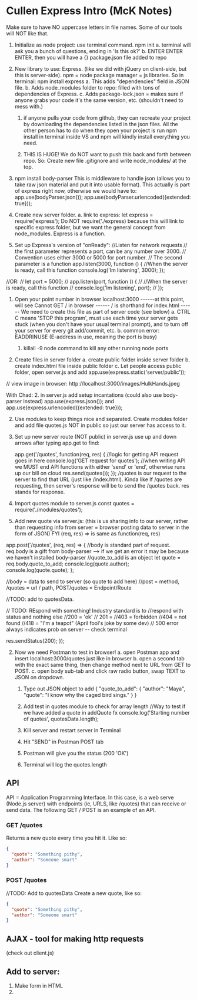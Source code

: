 # Cullen Express Intro (McK Notes)

Make sure to have NO uppercase letters in file names. Some of our tools will NOT like that.

1. Initialize as node project: use terminal command. npm init
   a. terminal will ask you a bunch of questions, ending in 'Is this ok?'
   b. ENTER ENTER ENTER, then you will have a {} package.json file added to repo

1. New library to use: Express. (like we did with jQuery on client-side, but this is server-side). npm = node package manager = js libraries. So in terminal: npm install express
   a. This adds "dependencies" field in JSON file.
   b. Adds node_modules folder to repo: filled with tons of dependencies of Express.
   c. Adds package-lock.json = makes sure if anyone grabs your code it's the same version, etc. (shouldn't need to mess with.)

   1. if anyone pulls your code from github, they can recreate your project by downloading the dependencies listed in the json files. All the other person has to do when they open your project is run npm install in terminal inside VS and npm will kindly install everything you need.

   1. THIS IS HUGE! We do NOT want to push this back and forth between repo. So: Create new file .gitignore and write node_modules/ at the top.

1. npm install body-parser
   This is middleware to handle json (allows you to take raw json material and put it into usable format). This actually is part of express right now, otherwise we would have to:
   app.use(bodyParser.json());
   app.use(bodyParser.urlencoded({extended: true}));

1. Create new server folder.
   a. link to express: let express = require('express');
   Do NOT require('./express) because this will link to specific express folder, but we want the general concept from node_modules. Express is a function.

1. Set up Express's version of "onReady":
   //Listen for network requests
   // the first parameter represents a port, can be any number over 3000.
   // Convention uses either 3000 or 5000 for port number.
   // The second parameter is a function
   app.listen(3000, function () {
   //When the server is ready, call this function
   console.log('Im listening', 3000);
   });

//OR:
// let port = 5000;
// app.listen(port, function () {
// //When the server is ready, call this function
// console.log('Im listening', port);
// });

1.  Open your point number in browser
    localhost:3000
    ------at this point, will see Cannot GET / in browser
    ------ / is shorthand for index.html
    ------ We need to create this file as part of server code (see below)
    a. CTRL C means 'STOP this program', must use each time your server gets stuck (when you don't have your usual terminal prompt), and to turn off your server for every git add/commit, etc.
    b. common error: EADDRINUSE (E-address in use, meaning the port is busy)

    1. killall -9 node command to kill any other running node ports

1.  Create files in server folder
    a. create public folder inside server folder
    b. create index.html file inside public folder
    c. Let people access public folder, open server.js and add
    app.use(express.static('server/public'));

// view image in browser: http://localhost:3000/images/HulkHands.jpeg

With Chad: 2. in server.js add setup incantations (could also use body-parser instead)
app.use(express.json()); and  
app.use(express.urlencoded({extended: true}));

2. Use modules to keep things nice and separated. Create modules folder and add file quotes.js NOT in public so just our server has access to it.

3. Set up new server route (NOT public) in server.js
   use up and down arrows after typing app.get to find:

   app.get('/quotes', function(req, res) {
   //logic for getting API request goes in here
   console.log('GET request for quotes');
   //when writing API we MUST end API functions with either 'send' or 'end', otherwise runs up our bill on cloud
   res.send(quotes());
   });
   /quotes is our request to the server to find that URL (just like /index.html). Kinda like
   If /quotes are requesting, then server's response will be to send the /quotes back.
   res stands for response.

4. Import quotes module to server.js
   const quotes = require('./modules/quotes');

5. Add new quote via server.js: (this is us sharing info to our server, rather than requesting info from server = browser posting data to server in the form of JSON)
   FYI (req, res) => is same as function(req, res)

app.post('/quotes', (req, res) => {
//body is standard part of request. req.body is a gift from body-parser --> if we get an error it may be because we haven't installed body-parser
//quote_to_add is an object
let quote = req.body.quote_to_add;
console.log(quote.author);
console.log(quote.quote);
};

//body = data to send to server (so quote to add here)
//post = method, /quotes = url / path, POST/quotes = Endpoint/Route

//TODO: add to quotesData.

// TODO: REspond with something! Industry standard is to
//respond with status and nothing else
//200 = 'ok'
// 201 =
//403 = forbidden
//404 = not found
//418 = "I'm a teapot" (April fool's joke by some dev)
// 500 error always indicates prob on server -- check terminal

res.sendStatus(200);
});

2. Now we need Postman to test in browser!
   a. open Postman app and insert localhost:3000/quotes just like in browser
   b. open a second tab with the exact same thing, then change method next to URL from GET to POST.
   c. open body sub-tab and click raw radio button, swap TEXT to JSON on dropdown.

   1. Type out JSON object to add
      {
      "quote_to_add": {
      "author": "Maya",
      "quote": "I know why the caged bird sings."
      }
      }

   1. Add test in quotes module to check for array length
      //Way to test if we have added a quote in addQuote fx
      console.log('Starting number of quotes', quotesData.length);
   1. Kill server and restart server in Terminal
   1. Hit "SEND" in Postman POST tab
   1. Postman will give you the status (200 'OK')
   1. Terminal will log the quotes.length

## API

API = Application Programming Interface.
In this case, is a web serve (Node.js server) with endpoints (ie, URLS, like /quotes) that can receive or send data. The following GET / POST is an example of an API.

### GET /quotes

Returns a new quote every time you hit it. Like so:

```json
{
  "quote": "Something pithy",
  "author": "Someone smart"
}
```

### POST /quotes

//TODO: Add to quotesData
Create a new quote, like so:

```json
{
  "quote": "Something pithy",
  "author": "Someone smart"
}
```

## AJAX - tool for making http requests

(check out client.js)

## Add to server:

1. Make form in HTML
1.
